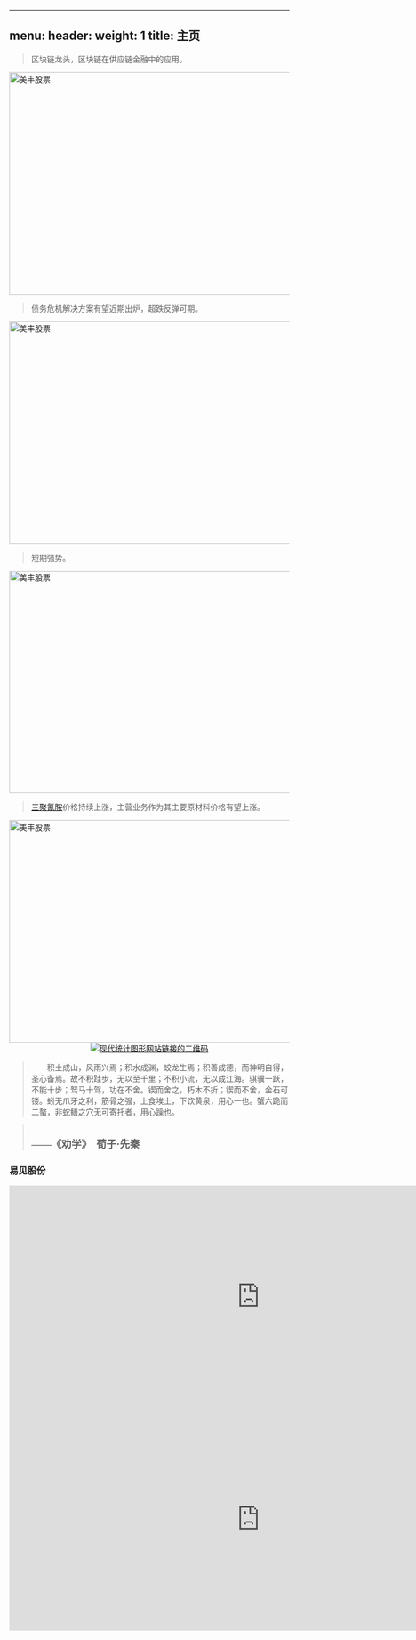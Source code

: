 
---
menu:
  header:
    weight: 1
title: 主页
---



>区块链龙头，区块链在供应链金融中的应用。

<div class="sidebarLine">
<a href="http://finance.sina.com.cn/realstock/company/sz002537/nc.shtml" target="_blank">
<img src="http://image.sinajs.cn/newchart/min/n/sz002537.gif" alt="美丰股票" height="400" width="900"></a></div>

>债务危机解决方案有望近期出炉，超跌反弹可期。

<div class="sidebarLine">
<a href="http://finance.sina.com.cn/realstock/company/sh600340/nc.shtml" target="_blank">
<img src="http://image.sinajs.cn/newchart/min/n/sh600340.gif" alt="美丰股票" height="400" width="900"></a></div>

>短期强势。

<div class="sidebarLine">
<a href="http://finance.sina.com.cn/realstock/company/sz000566/nc.shtml" target="_blank">
<img src="http://image.sinajs.cn/newchart/min/n/sz000566.gif" alt="美丰股票" height="400" width="900"></a></div>

>[三聚氰胺](https://www.sci99.com/monitormobile-94915214-0.html)价格持续上涨，主营业务作为其主要原材料价格有望上涨。


<div class="sidebarLine">
<a href="http://finance.sina.com.cn/realstock/company/sz000731/nc.shtml" target="_blank">
<img src="http://image.sinajs.cn/newchart/min/n/sz000731.gif" alt="美丰股票" height="400" width="900"></a></div>




<center>
<a href="https://msg2020.pzhao.org/">
  <img src="https://gitee.com/shao818/Figure/raw/master/%E6%9D%9C%E9%82%A6%E5%88%86%E6%9E%90%E5%9B%BE.png" style="zoom: 100%;" align="middle" alt="现代统计图形网站链接的二维码" />
</a>
</center>




> <font face="思源宋体 CN" >　　积土成山，风雨兴焉；积水成渊，蛟龙生焉；积善成德，而神明自得，圣心备焉。故不积跬步，无以至千里；不积小流，无以成江海。骐骥一跃，不能十步；驽马十驾，功在不舍。锲而舍之，朽木不折；锲而不舍，金石可镂。蚓无爪牙之利，筋骨之强，上食埃土，下饮黄泉，用心一也。蟹六跪而二螯，非蛇鳝之穴无可寄托者，用心躁也。

>　　　　　　　　　　　　　　　　　　　　　　　　　　　　　          　　**<font size=4 >——《劝学》　荀子·先秦</font>**
        
<div class="investor-content">
            <div class="about-title">
                <h3>易见股份</h3>
                <div class="about-title-line"></div>
            </div>
            <div class="investor-chart clearfix">
                <div class="investor-chart-left">
                    <!--<img src="/Public/Home/images/chart1.jpg" alt="" id="first">-->
                    <div id="sseinfo_hq_wrapper_intraday" style="height:400px;margin:0;"> <iframe src="http://open.sseinfo.com/ir/page/pub/intraday.htm#600093" name="http://www.easy-visible.com/investor/index.html" frameborder="0" scrolling="no" height="400" width="900"></iframe></div>
                </div>
                <div class="investor-chart-right">
                    <!-- <img src="/Public/Home/images/chart2.jpg" alt="" id="secon">-->
                    <div id="sseinfo_hq_wrapper_dayK" style="height:400px;margin:0;"> <iframe src="http://open.sseinfo.com/ir/page/pub/dayK.htm#600093" name="http://www.easy-visible.com/investor/index.html" frameborder="0" scrolling="no" height="400" width="900"></iframe></div>
                 </div>

           


</font>





